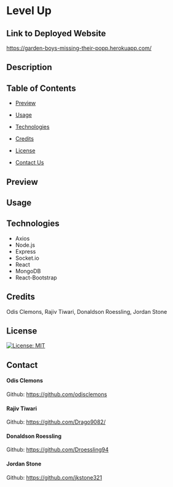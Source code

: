 # Level Up

  ## Link to Deployed Website
  
  https://garden-boys-missing-their-popp.herokuapp.com/

  ## Description
  
   

  ## Table of Contents

  - [Preview](#preview)

  - [Usage](#usage)

  - [Technologies](#technologies)

  - [Credits](#credits)

  - [License](#license)

  - [Contact Us](#contact)
  
  ## Preview

  
  
  ## Usage
  
 
  
  ## Technologies

  - Axios
  - Node.js
  - Express
  - Socket.io
  - React
  - MongoDB
  - React-Bootstrap

  ## Credits
  
  Odis Clemons, Rajiv Tiwari, Donaldson Roessling, Jordan Stone
  
  ## License
  
  [![License: MIT](https://img.shields.io/badge/License-MIT-yellow.svg)](https://opensource.org/licenses/MIT)
  
  ## Contact
  
  #### Odis Clemons
  Github: https://github.com/odisclemons

  #### Rajiv Tiwari
  Github: https://github.com/Drago9082/

  #### Donaldson Roessling
  Github: https://github.com/Droessling94

  #### Jordan Stone
  Github: https://github.com/jkstone321
